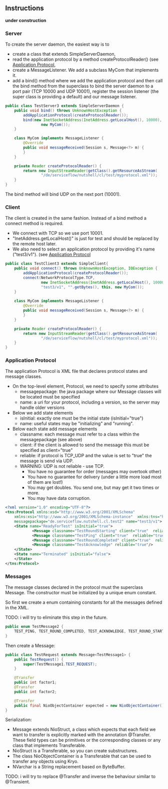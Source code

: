 ## Instructions

__under construction__

### Server 

To create the server daemon, the easiest way is to
 
* create a class that extends SimpleServerDaemon,
* read the application protocol by a method createProtocolReader() 
  (see [Application Protocol](#application-protocol),
* create a MessageListener. We add a subclass MyCom that implements it.
* add a bind() method where we add the application protocol and then
call the bind method from the superclass to bind the server daemon 
to a port pair (TCP 10000 and UDP 10001), register the session listener
(the super class is providing a default) and our message listener.

``` java
public class TestServer3 extends SimpleServerDaemon {
	public void bind() throws UnknownHostException {
		addApplicationProtocol(createProtocolReader());
		bind(new InetSocketAddress(InetAddress.getLocalHost(), 10000), this,
				new MyCom());
	}

	class MyCom implements MessageListener {
		@Override
		public void messageReceived(Session s, Message<?> m) {
		}
	}

	private Reader createProtocolReader() {
		return new InputStreamReader(getClass().getResourceAsStream(
				"/de/serviceflow/nutshell/cl/test/myprotocol.xml"));
	}
}
```

The bind method will bind UDP on the next port (10001).

### Client

The client is created in the same fashion. Instead of a bind method a
connect method is required. 

* We connect with TCP so we use port 10001.
* "InetAddress.getLocalHost()" is just for test and should be replaced by the remote host later.
* We also need to select an application protocol by providing it's name ("test3/v1").
(see [Application Protocol](#application-protocol)

``` java
public class TestClient3 extends SimpleClient{
	public void connect() throws UnknownHostException, IOException {
		addApplicationProtocol(createProtocolReader());
		connect(NetworkProtocolType.TCP,
				new InetSocketAddress(InetAddress.getLocalHost(), 10000),
				"test3/v1", "".getBytes(), this, new MyCom());
	}
	
	class MyCom implements MessageListener {
		@Override
		public void messageReceived(Session s, Message<?> m) {
		}
	}

	private Reader createProtocolReader() {
		return new InputStreamReader(getClass().getResourceAsStream(
				"/de/serviceflow/nutshell/cl/test/myprotocol.xml"));
	}
}
```

### Application Protocol

The application Protocol is XML file that declares protocol states
and message classes.

* On the top-level element, Protocol, we need to specify some attributes
    * messagepackage: the java package where our Message classes will be located must be specified
	* name: a uri for your protocol, including a version, so the server may handle older versions
* Below we add state elements
	* isInitial: exactly one must be the initial state (isInitial="true")
	* name: useful states may be "initializing" and "running".
* Below each state add message elements
	* classname: each message must refer to a class within the messagepackage (see above)
	* client: if the client is allowed to send the message this must be specified as client="true" 
	* reliable: if protocol is TCP_UDP and the value is set to "true" the message is send via UDP.
	* WARNING: UDP is not reliable - use TCP. 
		* You have no guarantee for order (messages may overtook other)
		* You have no guarantee for delivery (under a little more load most of them are lost!)
		* You may get doubles. You send one, but may get it two times or more.
		* You may have data corruption.
	
``` xml
<?xml version="1.0" encoding="UTF-8"?>
<tns:Protocol xmlns:xsd="http://www.w3.org/2001/XMLSchema"
	xmlns:xsi="http://www.w3.org/2001/XMLSchema-instance"  xmlns:tns="http://www.screenflow.de/nutshell/2015/protocol.xsd"
	messagepackage="de.serviceflow.nutshell.cl.test2" name="test3/v1">
	<State name="ReadyForTest" isInitial="true">
			<Message classname="TestRoundStarting" client="true"  reliable="true"/>
			<Message classname="TestPing" client="true"  reliable="true"/>
			<Message classname="TestRoundCompleted" client="true"  reliable="true"/>
			<Message classname="TestAcknowledge" reliable="true"/>
	</State>
	<State name="Terminated" isInitial="false">
	</State>
</tns:Protocol>
```

### Messages

The message classes declared in the protocol must the superclass Message. The constructor must be initialized by a unique enum constant.

So first we create a enum containing constants for all the messages defined in the XML.

TODO: i will try to eliminate this step in the future.

``` java
public enum TestMessage2 {
	TEST_PING, TEST_ROUND_COMPLETED, TEST_ACKNOWLEDGE, TEST_ROUND_STARTING
}
```

Then create a Message:

``` java
public class TestRequest extends Message<TestMessage1> {
	public TestRequest() {
		super(TestMessage1.TEST_REQUEST);
	}

	@Transfer
	public int factor1;
	@Transfer
	public int factor2;

	@Transfer
	public final NioObjectContainer expected = new NioObjectContainer();
}
```

Serialization:

* Message extends NioStruct, a class which expects that each field we want to transfer is explicitly marked with the annotation @Transfer. These field types can be primitives or the corresponding classes or any class that
implements Transferable. 
* NioStruct is a Transferable, so you can create substructures.
* The class NioObjectContainer is a Transferable that can be used to transfer any objects using Kryo.
* NVarchar is a String replacement based on ByteBuffer.

TODO: i will try to replace @Transfer and inverse the behaviour similar to @Transient.

